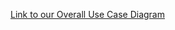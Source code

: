[Link to our Overall Use Case Diagram](https://drive.google.com/file/d/1vWaFPm-F_uAU51sVGcWN9OgbxoCAegrX/view?usp=sharing)